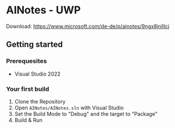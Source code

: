 # AINotes - UWP
Download: https://www.microsoft.com/de-de/p/ainotes/9ngx8jnlllcj

## Getting started
### Prerequesites
 - Visual Studio 2022

### Your first build
1. Clone the Repository
2. Open `AINotes/AINotes.sln` with Visual Studio
3. Set the Build Mode to "Debug" and the target to "Package"
4. Build & Run
